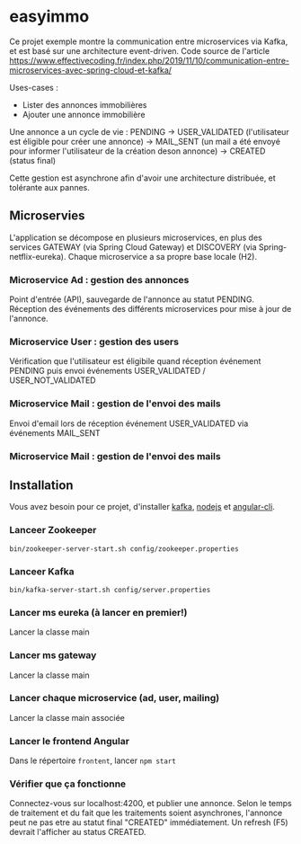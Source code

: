 # easyimmo
Ce projet exemple montre la communication entre microservices via Kafka, et est basé sur une architecture event-driven.
Code source de l'article https://www.effectivecoding.fr/index.php/2019/11/10/communication-entre-microservices-avec-spring-cloud-et-kafka/

Uses-cases :
- Lister des annonces immobilières
- Ajouter une annonce immobilière

Une annonce a un cycle de vie :
PENDING -> USER_VALIDATED (l'utilisateur est éligible pour créer une annonce) -> MAIL_SENT (un mail a été envoyé pour informer l'utilisateur de la création deson annonce) ->  CREATED (status final)

Cette gestion est asynchrone afin d'avoir une architecture distribuée, et tolérante aux pannes.

## Microservies

L'application se décompose en plusieurs microservices, en plus des services GATEWAY (via Spring Cloud Gateway) et DISCOVERY (via Spring-netflix-eureka).
Chaque microservice a sa propre base locale (H2).

### Microservice Ad : gestion des annonces
Point d'entrée (API), sauvegarde de l'annonce au statut PENDING.
Réception des événements des différents microservices pour mise à jour de l'annonce.

### Microservice User : gestion des users
Vérification que l'utilisateur est éligibile quand réception événement PENDING puis envoi événements  USER_VALIDATED / USER_NOT_VALIDATED

### Microservice Mail : gestion de l'envoi des mails
Envoi d'email lors de réception événement USER_VALIDATED via événements MAIL_SENT

### Microservice Mail : gestion de l'envoi des mails


## Installation

Vous avez besoin pour ce projet, d'installer [kafka](https://kafka.apache.org/quickstart), [nodejs](https://nodejs.org/en/download/) et [angular-cli](https://cli.angular.io/).

### Lanceer Zookeeper
`bin/zookeeper-server-start.sh config/zookeeper.properties`

### Lanceer Kafka
`bin/kafka-server-start.sh config/server.properties`

### Lancer ms eureka (à lancer en premier!)
Lancer la classe main

### Lancer ms gateway
Lancer la classe main

### Lancer chaque microservice (ad, user, mailing)
Lancer la classe main associée

### Lancer le frontend Angular
Dans le répertoire `frontent`, lancer `npm start`

### Vérifier que ça fonctionne
Connectez-vous sur localhost:4200, et publier une annonce. Selon le temps de traitement et du fait que les traitements soient asynchrones, l'annonce peut ne pas etre au statut final "CREATED" immédiatement. Un refresh (F5) devrait l'afficher au status CREATED.



